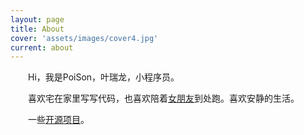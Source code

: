 ```yaml
---
layout: page
title: About
cover: 'assets/images/cover4.jpg'
current: about
---
```


　　Hi，我是PoiSon，叶瑞龙，小程序员。

　　喜欢宅在家里写写代码，也喜欢陪着[女朋友](http://mia2002.cn)到处跑。喜欢安静的生活。

　　一些[开源项目](https://github.com/Poi-Son)。
